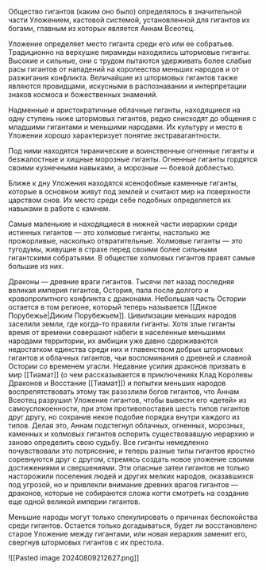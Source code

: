 Общество гигантов (каким оно было) определялось в значительной части Уложением, кастовой системой, установленной для гигантов их богами, главным из которых является Аннам Всеотец. 

Уложение определяет место гиганта среди его или ее собратьев. Традиционно на верхушке пирамиды находились штормовые гиганты. Высокие и сильные, они с трудом пытаются удерживать более слабые расы гигантов от нападений на королевства меньших народов и от разжигания конфликта. Величайшие из штормовых гигантов также являются провидцами, искусными в распознавании и интерпретации знаков космоса и божественных знамений. 

Надменные и аристократичные облачные гиганты, находящиеся на одну ступень ниже штормовых гигантов, редко снисходят до общения с младшими гигантами и меньшими народами. Их культуру и место в Уложении хорошо характеризует понятие экстравагантности. 

Под ними находятся тиранические и воинственные огненные гиганты и безжалостные и хищные морозные гиганты. Огненные гиганты гордятся своими кузнечными навыками, а морозные — боевой доблестью. 

Ближе к дну Уложения находятся ксенофобные каменные гиганты, которые в основном живут под землей и считают мир на поверхности царством снов. Их место среди себе подобных определяется их навыками в работе с камнем. 

Самые маленькие и находящиеся в нижней части иерархии среди истинных гигантов — это холмовые гиганты, настолько же прожорливые, насколько отвратительные. Холмовые гиганты — это тугодумы, живущие в страхе перед своими более сильными гигантскими собратьями. В обществе холмовых гигантов правят самые большие из них. 

Драконы — древние враги гигантов. Тысячи лет назад последняя великая империя гигантов, Остория, пала после долгого и кровопролитного конфликта с драконами. Небольшая часть Остории остается в том регионе, который теперь называется [[Дикое Порубежье|Диким Порубежьем]]. Цивилизации меньших народов заселили земли, где когда-то правили гиганты. Хотя злые гиганты время от времени совершают набеги в населенные меньшими народами территории, их амбиции уже давно сдерживаются недостатком единства среди них и главенством добрых штормовых гигантов и облачных гигантов, чьи воспоминания о древней и славной Остории со временем угасли. Недавние усилия драконов призвать в мир [[Тиамат]] (о чем рассказывается в приключениях Клад Королевы Драконов и Восстание [[Тиамат]]) и попытки меньших народов воспрепятствовать этому так разозлили богов гигантов, что Аннам Всеотец разрушил Уложение гигантов, чтобы вывести его «детей» из самоуспокоенности, при этом противопоставив шесть типов гигантов друг другу, но сохранив некое подобие порядка внутри каждого из типов. Делая это, Аннам подстегнул облачных, огненных, морозных, каменных и холмовых гигантов оспорить существовавшую иерархию и заново определить свою судьбу. Все гиганты немедленно почувствовали это потрясение, и теперь разные типы гигантов яростно соревнуются друг с другом, стремясь создать новое уложение своими достижениями и свершениями. Эти опасные затеи гигантов не только насторожили поселения людей и других мелких народов, оказавшихся под угрозой, но и привлекли внимание древних врагов гигантов — драконов, которые не собираются сложа когти смотреть на создание еще одной великой империи гигантов.

Меньшие народы могут только спекулировать о причинах беспокойства среди гигантов. Остается только догадываться, будет ли восстановлено старое Уложение между гигантами, или новая иерархия заменит его, свергнув штормовых гигантов с их престола.

![[Pasted image 20240809212627.png]]